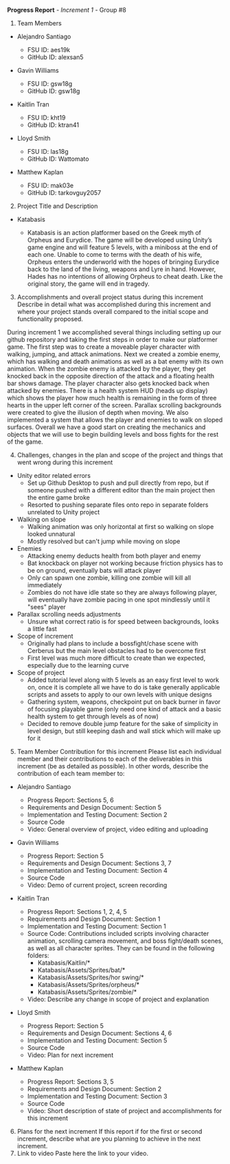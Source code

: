 **Progress Report**
*- Increment 1 -*
Group #8

1) Team Members

- Alejandro Santiago
  - FSU ID: aes19k
  - GitHub ID: alexsan5

- Gavin Williams
  - FSU ID: gsw18g
  - GitHub ID: gsw18g

- Kaitlin Tran
  - FSU ID: kht19
  - GitHub ID: ktran41

- Lloyd Smith
  - FSU ID: las18g
  - GitHub ID: Wattomato

- Matthew Kaplan
  - FSU ID: mak03e
  - GitHub ID: tarkovguy2057

2) Project Title and Description
- Katabasis

  - Katabasis is an action platformer based on the Greek myth of Orpheus and Eurydice. The game will be developed using Unity’s game engine and will feature 5 levels, with a miniboss at the end of each one. Unable to come to terms with the death of his wife, Orpheus enters the underworld with the hopes of bringing Eurydice back to the land of the living, weapons and Lyre in hand. However, Hades has no intentions of allowing Orpheus to cheat death. Like the original story, the game will end in tragedy.
3) Accomplishments and overall project status during this increment 
Describe in detail what was accomplished during this increment and where your project stands 
overall compared to the initial scope and functionality proposed.

During increment 1 we accomplished several things including setting up our github repository and taking the first steps in order to make our platformer game. The first step was to create a moveable player character with walking, jumping, and attack animations. Next we created a zombie enemy, which has walking and death animations as well as a bat enemy with its own animation. When the zombie enemy is attacked by the player, they get knocked back in the opposite direction of the attack and a floating health bar shows damage. The player character also gets knocked back when attacked by enemies. There is a health system HUD (heads up display) which shows the player how much health is remaining in the form of three hearts in the upper left corner of the screen. Parallax scrolling backgrounds were created to give the illusion of depth when moving. We also implemented a system that allows the player and enemies to walk on sloped surfaces. Overall we have a good start on creating the mechanics and objects that we will use to begin building levels and boss fights for the rest of the game.



4) Challenges, changes in the plan and scope of the project and things that went wrong during this increment
- Unity editor related errors
  - Set up Github Desktop to push and pull directly from repo, but if someone pushed with a different editor than the main project then the entire game broke
  - Resorted to pushing separate files onto repo in separate folders unrelated to Unity project
- Walking on slope
  - Walking animation was only horizontal at first so walking on slope looked unnatural
  - Mostly resolved but can't jump while moving on slope
- Enemies
  - Attacking enemy deducts health from both player and enemy
  - Bat knockback on player not working because friction physics has to be on ground, eventually bats will attack player
  - Only can spawn one zombie, killing one zombie will kill all immediately
  - Zombies do not have idle state so they are always following player, will eventually have zombie pacing in one spot mindlessly until it "sees" player
- Parallax scrolling needs adjustments
  - Unsure what correct ratio is for speed between backgrounds, looks a little fast
- Scope of increment
  - Originally had plans to include a bossfight/chase scene with Cerberus but the main level obstacles had to be overcome first
  - First level was much more difficult to create than we expected, especially due to the learning curve
- Scope of project
  - Added tutorial level along with 5 levels as an easy first level to work on, once it is complete all we have to do is take generally applicable scripts and assets to apply to our own levels with unique designs
  - Gathering system, weapons, checkpoint put on back burner in favor of focusing playable game (only need one kind of attack and a basic health system to get through levels as of now)
  - Decided to remove double jump feature for the sake of simplicity in level design, but still keeping dash and wall stick which will make up for it
5) Team Member Contribution for this increment
Please list each individual member and their contributions to each of the deliverables in this increment (be as detailed as possible). In other words, describe the contribution of each team 
member to:

- Alejandro Santiago
  - Progress Report: Sections 5, 6
  - Requirements and Design Document: Section 5
  - Implementation and Testing Document: Section 2
  - Source Code
  - Video: General overview of project, video editing and uploading

- Gavin Williams
  - Progress Report: Section 5
  - Requirements and Design Document: Sections 3, 7
  - Implementation and Testing Document: Section 4
  - Source Code
  - Video: Demo of current project, screen recording

- Kaitlin Tran
  - Progress Report: Sections 1, 2, 4, 5
  - Requirements and Design Document: Section 1
  - Implementation and Testing Document: Section 1
  - Source Code: Contributions included scripts involving character animation, scrolling camera movement, and boss fight/death scenes, as well as all character sprites. They can be found in the following folders:
    - Katabasis/Kaitlin/*
    - Katabasis/Assets/Sprites/bat/*
    - Katabasis/Assets/Sprites/hor swing/*
    - Katabasis/Assets/Sprites/orpheus/*
    - Katabasis/Assets/Sprites/zombie/*
  - Video: Describe any change in scope of project and explanation

- Lloyd Smith
  - Progress Report: Section 5
  - Requirements and Design Document: Sections 4, 6
  - Implementation and Testing Document: Section 5
  - Source Code
  - Video: Plan for next increment

- Matthew Kaplan
  - Progress Report: Sections 3, 5
  - Requirements and Design Document: Section 2
  - Implementation and Testing Document: Section 3
  - Source Code
  - Video: Short description of state of project and accomplishments for this increment
  
6) Plans for the next increment
If this report if for the first or second increment, describe what are you planning to achieve in the 
next increment.
7) Link to video
Paste here the link to your video.
